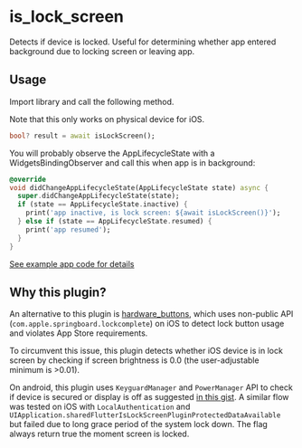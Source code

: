 # is_lock_screen

Detects if device is locked. Useful for determining whether app entered background due to locking screen or leaving app.

## Usage

Import library and call the following method.

Note that this only works on physical device for iOS.

```dart
bool? result = await isLockScreen();
```

You will probably observe the AppLifecycleState with a WidgetsBindingObserver and call this when app is in background:

```dart
@override
void didChangeAppLifecycleState(AppLifecycleState state) async {
  super.didChangeAppLifecycleState(state);
  if (state == AppLifecycleState.inactive) {
    print('app inactive, is lock screen: ${await isLockScreen()}');
  } else if (state == AppLifecycleState.resumed) {
    print('app resumed');
  }
}
```

[See example app code for details](/example/lib/main.dart)

## Why this plugin?

An alternative to this plugin is [hardware_buttons](https://pub.dev/packages/hardware_buttons), which uses non-public API (`com.apple.springboard.lockcomplete`) on iOS to detect lock button usage and violates App Store requirements.

To circumvent this issue, this plugin detects whether iOS device is in lock screen by checking if screen brightness is 0.0 (the user-adjustable minimum is >0.01).

On android, this plugin uses `KeyguardManager` and `PowerManager` API to check if device is secured or display is off as suggested [in this gist](https://gist.github.com/Jeevuz/4ec01688083670b1f3f92af64e44c112). A similar flow was tested on iOS with `LocalAuthentication` and `UIApplication.sharedFlutterIsLockScreenPluginProtectedDataAvailable` but failed due to long grace period of the system lock down. The flag always return true the moment screen is locked.